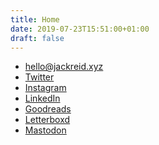```yaml
---
title: Home
date: 2019-07-23T15:51:00+01:00
draft: false
---
```



<ul>
  <li><a rel="me" href="mailto:hello@jackreid.xyz">hello@jackreid.xyz</a></li>
  <li><a rel="me" href="https://twitter.com/jackreid">Twitter</a></li>
  <li><a rel="me" href="https://instagram.com/jackwreid">Instagram</a></li>
  <li><a rel="me" href="https://linkedin.com/in/jackwreid">LinkedIn</a></li>
  <li><a rel="me" href="https://goodreads.com/user/show/54047855-jack-reid">Goodreads</a></li>
  <li><a rel="me" href="https://letterboxd.com/jackreid">Letterboxd</a></li>
  <li><a rel="me" href="https://mastodon.social/@jackreid">Mastodon</a></li>
</ul>

